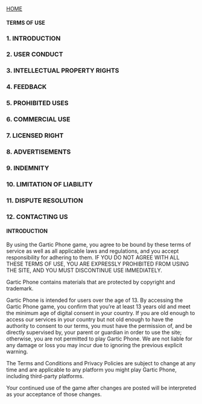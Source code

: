 [HOME](https://garticphone.com/)

#### TERMS OF USE

### 1\. INTRODUCTION

### 2\. USER CONDUCT

### 3\. INTELLECTUAL PROPERTY RIGHTS

### 4\. FEEDBACK

### 5\. PROHIBITED USES

### 6\. COMMERCIAL USE

### 7\. LICENSED RIGHT

### 8\. ADVERTISEMENTS

### 9\. INDEMNITY

### 10\. LIMITATION OF LIABILITY

### 11\. DISPUTE RESOLUTION

### 12\. CONTACTING US

#### INTRODUCTION

By using the Gartic Phone game, you agree to be bound by these terms of service as well as all applicable laws and regulations, and you accept responsibility for adhering to them. IF YOU DO NOT AGREE WITH ALL THESE TERMS OF USE, YOU ARE EXPRESSLY PROHIBITED FROM USING THE SITE, AND YOU MUST DISCONTINUE USE IMMEDIATELY.

Gartic Phone contains materials that are protected by copyright and trademark.

Gartic Phone is intended for users over the age of 13. By accessing the Gartic Phone game, you confirm that you’re at least 13 years old and meet the minimum age of digital consent in your country. If you are old enough to access our services in your country but not old enough to have the authority to consent to our terms, you must have the permission of, and be directly supervised by, your parent or guardian in order to use the site; otherwise, you are not permitted to play Gartic Phone. We are not liable for any damage or loss you may incur due to ignoring the previous explicit warning.

The Terms and Conditions and Privacy Policies are subject to change at any time and are applicable to any platform you might play Gartic Phone, including third-party platforms.

Your continued use of the game after changes are posted will be interpreted as your acceptance of those changes.